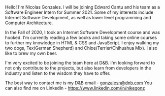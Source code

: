 Hello!
  I'm Nicolas Gonzales. I will be joining Edward Cantu and his team as a Software Engineer Intern for Summer 2021.
  Some of my interests include Internet Software Development, as well as lower level programming and Computer Architecture.
  
  In the Fall of 2020, I took an Internet Software Development course and was hooked. I'm currently reading a few books and taking some online courses
  to further my knowledge in HTML & CSS and JavaScript. I enjoy walking my two dogs, Tex(German Shepherd) and Chloe(Terrier/Chihuahua Mix). I also like
  to brew my own beer.
  
  I'm very excited to be joining the team here at D&B. I'm looking forward to not only contribute to the projects, but also learn from developers in the industry and
  listen to the wisdom they have to offer.
  
  The best way to contact me is my D&B email - gonzalesn@dnb.com
  You can also find me on LinkedIn - https://www.linkedin.com/in/nikegonz
